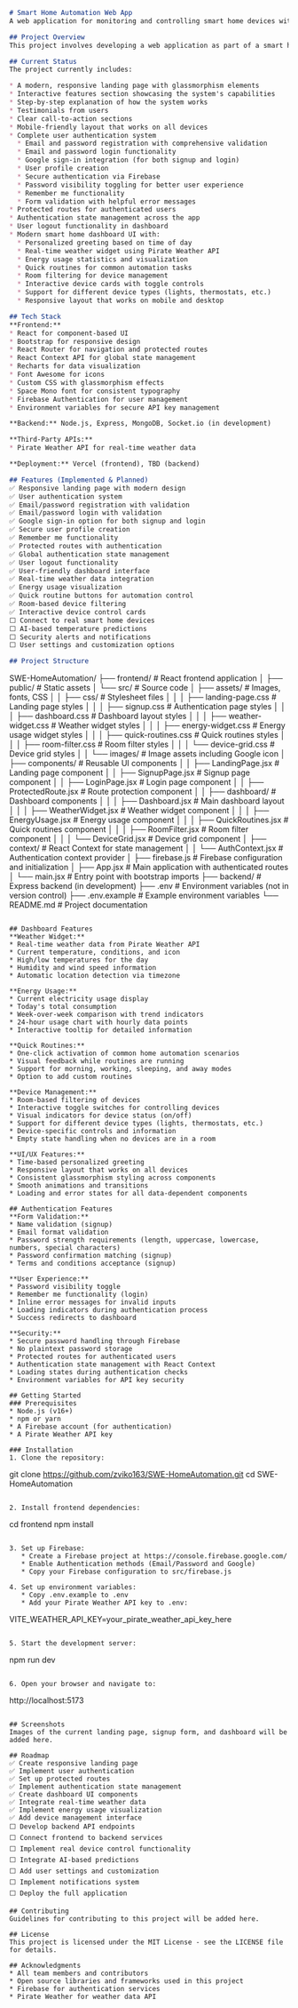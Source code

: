 ```markdown
# Smart Home Automation Web App
A web application for monitoring and controlling smart home devices with data visualization, device control, and AI-based predictions.

## Project Overview
This project involves developing a web application as part of a smart home automation system that integrates IoT and AI. The web app serves as the central platform for remote monitoring, device control, and AI-based temperature predictions.

## Current Status
The project currently includes:

* A modern, responsive landing page with glassmorphism elements
* Interactive features section showcasing the system's capabilities
* Step-by-step explanation of how the system works
* Testimonials from users
* Clear call-to-action sections
* Mobile-friendly layout that works on all devices
* Complete user authentication system
  * Email and password registration with comprehensive validation
  * Email and password login functionality
  * Google sign-in integration (for both signup and login)
  * User profile creation
  * Secure authentication via Firebase
  * Password visibility toggling for better user experience
  * Remember me functionality
  * Form validation with helpful error messages
* Protected routes for authenticated users
* Authentication state management across the app
* User logout functionality in dashboard
* Modern smart home dashboard UI with:
  * Personalized greeting based on time of day
  * Real-time weather widget using Pirate Weather API
  * Energy usage statistics and visualization
  * Quick routines for common automation tasks
  * Room filtering for device management
  * Interactive device cards with toggle controls
  * Support for different device types (lights, thermostats, etc.)
  * Responsive layout that works on mobile and desktop

## Tech Stack
**Frontend:**
* React for component-based UI
* Bootstrap for responsive design
* React Router for navigation and protected routes
* React Context API for global state management
* Recharts for data visualization
* Font Awesome for icons
* Custom CSS with glassmorphism effects
* Space Mono font for consistent typography
* Firebase Authentication for user management
* Environment variables for secure API key management

**Backend:** Node.js, Express, MongoDB, Socket.io (in development)

**Third-Party APIs:**
* Pirate Weather API for real-time weather data

**Deployment:** Vercel (frontend), TBD (backend)

## Features (Implemented & Planned)
✅ Responsive landing page with modern design  
✅ User authentication system  
✅ Email/password registration with validation  
✅ Email/password login with validation  
✅ Google sign-in option for both signup and login  
✅ Secure user profile creation  
✅ Remember me functionality  
✅ Protected routes with authentication  
✅ Global authentication state management  
✅ User logout functionality  
✅ User-friendly dashboard interface  
✅ Real-time weather data integration  
✅ Energy usage visualization  
✅ Quick routine buttons for automation control  
✅ Room-based device filtering  
✅ Interactive device control cards  
⬜ Connect to real smart home devices  
⬜ AI-based temperature predictions  
⬜ Security alerts and notifications  
⬜ User settings and customization options  

## Project Structure
```
SWE-HomeAutomation/
├── frontend/                  # React frontend application
│   ├── public/                # Static assets
│   └── src/                   # Source code
│       ├── assets/            # Images, fonts, CSS
│       │   ├── css/           # Stylesheet files
│       │   │   ├── landing-page.css    # Landing page styles
│       │   │   ├── signup.css          # Authentication page styles
│       │   │   ├── dashboard.css       # Dashboard layout styles
│       │   │   ├── weather-widget.css  # Weather widget styles
│       │   │   ├── energy-widget.css   # Energy usage widget styles
│       │   │   ├── quick-routines.css  # Quick routines styles
│       │   │   ├── room-filter.css     # Room filter styles
│       │   │   └── device-grid.css     # Device grid styles
│       │   └── images/        # Image assets including Google icon
│       ├── components/        # Reusable UI components
│       │   ├── LandingPage.jsx   # Landing page component
│       │   ├── SignupPage.jsx    # Signup page component
│       │   ├── LoginPage.jsx     # Login page component
│       │   ├── ProtectedRoute.jsx # Route protection component
│       │   ├── dashboard/        # Dashboard components
│       │   │   ├── Dashboard.jsx     # Main dashboard layout
│       │   │   ├── WeatherWidget.jsx # Weather widget component
│       │   │   ├── EnergyUsage.jsx   # Energy usage component
│       │   │   ├── QuickRoutines.jsx # Quick routines component
│       │   │   ├── RoomFilter.jsx    # Room filter component
│       │   │   └── DeviceGrid.jsx    # Device grid component
│       ├── context/           # React Context for state management
│       │   └── AuthContext.jsx    # Authentication context provider
│       ├── firebase.js        # Firebase configuration and initialization
│       ├── App.jsx            # Main application with authenticated routes
│       └── main.jsx           # Entry point with bootstrap imports
├── backend/                   # Express backend (in development)
├── .env                       # Environment variables (not in version control)
├── .env.example               # Example environment variables
└── README.md                  # Project documentation
```

## Dashboard Features
**Weather Widget:**
* Real-time weather data from Pirate Weather API
* Current temperature, conditions, and icon
* High/low temperatures for the day
* Humidity and wind speed information
* Automatic location detection via timezone

**Energy Usage:**
* Current electricity usage display
* Today's total consumption
* Week-over-week comparison with trend indicators
* 24-hour usage chart with hourly data points
* Interactive tooltip for detailed information

**Quick Routines:**
* One-click activation of common home automation scenarios
* Visual feedback while routines are running
* Support for morning, working, sleeping, and away modes
* Option to add custom routines

**Device Management:**
* Room-based filtering of devices
* Interactive toggle switches for controlling devices
* Visual indicators for device status (on/off)
* Support for different device types (lights, thermostats, etc.)
* Device-specific controls and information
* Empty state handling when no devices are in a room

**UI/UX Features:**
* Time-based personalized greeting
* Responsive layout that works on all devices
* Consistent glassmorphism styling across components
* Smooth animations and transitions
* Loading and error states for all data-dependent components

## Authentication Features
**Form Validation:**
* Name validation (signup)
* Email format validation
* Password strength requirements (length, uppercase, lowercase, numbers, special characters)
* Password confirmation matching (signup)
* Terms and conditions acceptance (signup)

**User Experience:**
* Password visibility toggle
* Remember me functionality (login)
* Inline error messages for invalid inputs
* Loading indicators during authentication process
* Success redirects to dashboard

**Security:**
* Secure password handling through Firebase
* No plaintext password storage
* Protected routes for authenticated users
* Authentication state management with React Context
* Loading states during authentication checks
* Environment variables for API key security

## Getting Started
### Prerequisites
* Node.js (v16+)
* npm or yarn
* A Firebase account (for authentication)
* A Pirate Weather API key

### Installation
1. Clone the repository:
```
git clone https://github.com/zviko163/SWE-HomeAutomation.git
cd SWE-HomeAutomation
```

2. Install frontend dependencies:
```
cd frontend
npm install
```

3. Set up Firebase:
   * Create a Firebase project at https://console.firebase.google.com/
   * Enable Authentication methods (Email/Password and Google)
   * Copy your Firebase configuration to src/firebase.js

4. Set up environment variables:
   * Copy .env.example to .env
   * Add your Pirate Weather API key to .env:
   ```
   VITE_WEATHER_API_KEY=your_pirate_weather_api_key_here
   ```

5. Start the development server:
```
npm run dev
```

6. Open your browser and navigate to:
```
http://localhost:5173
```

## Screenshots
Images of the current landing page, signup form, and dashboard will be added here.

## Roadmap
✅ Create responsive landing page  
✅ Implement user authentication  
✅ Set up protected routes  
✅ Implement authentication state management  
✅ Create dashboard UI components  
✅ Integrate real-time weather data  
✅ Implement energy usage visualization  
✅ Add device management interface  
⬜ Develop backend API endpoints  
⬜ Connect frontend to backend services  
⬜ Implement real device control functionality  
⬜ Integrate AI-based predictions  
⬜ Add user settings and customization  
⬜ Implement notifications system  
⬜ Deploy the full application  

## Contributing
Guidelines for contributing to this project will be added here.

## License
This project is licensed under the MIT License - see the LICENSE file for details.

## Acknowledgments
* All team members and contributors
* Open source libraries and frameworks used in this project
* Firebase for authentication services
* Pirate Weather for weather data API
```
